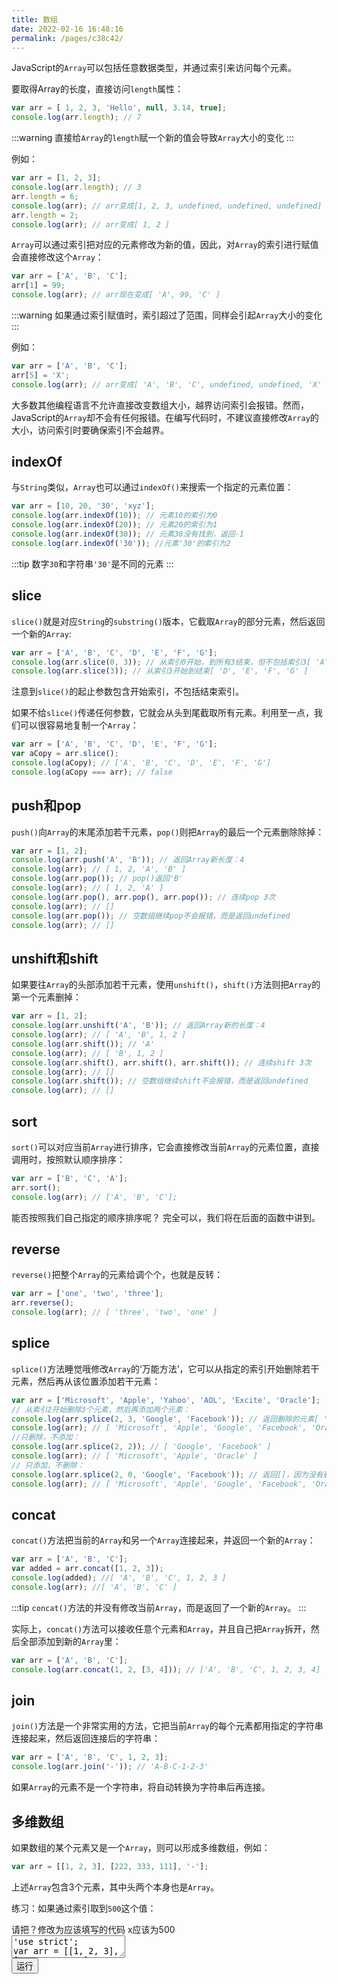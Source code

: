 ```yaml
---
title: 数组
date: 2022-02-16 16:48:16
permalink: /pages/c38c42/
---
```


JavaScript的`Array`可以包括任意数据类型，并通过索引来访问每个元素。

要取得Array的长度，直接访问`length`属性：

```javascript
var arr = [ 1, 2, 3, 'Hello', null, 3.14, true];
console.log(arr.length); // 7
```

:::warning
直接给`Array`的`length`赋一个新的值会导致`Array`大小的变化
:::

例如：

```javascript
var arr = [1, 2, 3];
console.log(arr.length); // 3
arr.length = 6;
console.log(arr); // arr变成[1, 2, 3, undefined, undefined, undefined]
arr.length = 2;
console.log(arr); // arr变成[ 1, 2 ]
```

`Array`可以通过索引把对应的元素修改为新的值，因此，对`Array`的索引进行赋值会直接修改这个`Array`：

```javascript
var arr = ['A', 'B', 'C'];
arr[1] = 99;
console.log(arr); // arr现在变成[ 'A', 99, 'C' ]
```

:::warning
如果通过索引赋值时，索引超过了范围，同样会引起`Array`大小的变化
:::

例如：

```javascript
var arr = ['A', 'B', 'C'];
arr[5] = 'X';
console.log(arr); // arr变成[ 'A', 'B', 'C', undefined, undefined, 'X' ]
```

大多数其他编程语言不允许直接改变数组大小，越界访问索引会报错。然而，JavaScript的`Array`却不会有任何报错。在编写代码时，不建议直接修改`Array`的大小，访问索引时要确保索引不会越界。

## indexOf

与`String`类似，`Array`也可以通过`indexOf()`来搜索一个指定的元素位置：

```javascript
var arr = [10, 20, '30', 'xyz'];
console.log(arr.indexOf(10)); // 元素10的索引为0
console.log(arr.indexOf(20)); // 元素20的索引为1
console.log(arr.indexOf(30)); // 元素30没有找到，返回-1
console.log(arr.indexOf('30')); //元素'30'的索引为2
```
:::tip
数字`30`和字符串`'30'`是不同的元素
:::

## slice

`slice()`就是对应`String`的`substring()`版本，它截取`Array`的部分元素，然后返回一个新的`Array`:

```javascript
var arr = ['A', 'B', 'C', 'D', 'E', 'F', 'G'];
console.log(arr.slice(0, 3)); // 从索引0开始，到所有3结束，但不包括索引3[ 'A', 'B', 'C' ]
console.log(arr.slice(3)); // 从索引3开始到结束[ 'D', 'E', 'F', 'G' ]
```

注意到`slice()`的起止参数包含开始索引，不包括结束索引。

如果不给`slice()`传递任何参数，它就会从头到尾截取所有元素。利用至一点，我们可以很容易地复制一个`Array`：

```javascript
var arr = ['A', 'B', 'C', 'D', 'E', 'F', 'G'];
var aCopy = arr.slice();
console.log(aCopy); // ['A', 'B', 'C', 'D', 'E', 'F', 'G']
console.log(aCopy === arr); // false
```

## push和pop
`push()`向`Array`的末尾添加若干元素，`pop()`则把`Array`的最后一个元素删除除掉：

```javascript
var arr = [1, 2];
console.log(arr.push('A', 'B')); // 返回Array新长度：4
console.log(arr); // [ 1, 2, 'A', 'B' ]
console.log(arr.pop()); // pop()返回'B'
console.log(arr); // [ 1, 2, 'A' ]
console.log(arr.pop(), arr.pop(), arr.pop()); // 连续pop 3次
console.log(arr); // []
console.log(arr.pop()); // 空数组继续pop不会报错，而是返回undefined
console.log(arr); // []
```

## unshift和shift

如果要往`Array`的头部添加若干元素，使用`unshift()`，`shift()`方法则把`Array`的第一个元素删掉：

```javascript
var arr = [1, 2];
console.log(arr.unshift('A', 'B')); // 返回Array新的长度：4
console.log(arr); // [ 'A', 'B', 1, 2 ]
console.log(arr.shift()); // 'A'
console.log(arr); // [ 'B', 1, 2 ]
console.log(arr.shift(), arr.shift(), arr.shift()); // 连续shift 3次
console.log(arr); // []
console.log(arr.shift()); // 空数组继续shift不会报错，而是返回undefined
console.log(arr); // []
```

## sort

`sort()`可以对应当前`Array`进行排序，它会直接修改当前`Array`的元素位置，直接调用时，按照默认顺序排序：

```javascript
var arr = ['B', 'C', 'A'];
arr.sort();
console.log(arr); // ['A', 'B', 'C'];
```

能否按照我们自己指定的顺序排序呢？ 完全可以，我们将在后面的函数中讲到。

## reverse

`reverse()`把整个`Array`的元素给调个个，也就是反转：

```javascript
var arr = ['one', 'two', 'three'];
arr.reverse();
console.log(arr); // [ 'three', 'two', 'one' ]
```

## splice

`splice()`方法睡觉哦修改`Array`的‘万能方法’，它可以从指定的索引开始删除若干元素，然后再从该位置添加若干元素：

```javascript
var arr = ['Microsoft', 'Apple', 'Yahoo', 'AOL', 'Excite', 'Oracle'];
// 从索引2开始删除3个元素，然后再添加两个元素：
console.log(arr.splice(2, 3, 'Google', 'Facebook')); // 返回删除的元素[ 'Yahoo', 'AOL', 'Excite' ]
console.log(arr); // [ 'Microsoft', 'Apple', 'Google', 'Facebook', 'Oracle' ]
//只删除，不添加：
console.log(arr.splice(2, 2)); // [ 'Google', 'Facebook' ]
console.log(arr); // [ 'Microsoft', 'Apple', 'Oracle' ]
// 只添加，不删除：
console.log(arr.splice(2, 0, 'Google', 'Facebook')); // 返回[]，因为没有删除任何元素
console.log(arr); // [ 'Microsoft', 'Apple', 'Google', 'Facebook', 'Oracle' ]
```

## concat

`concat()`方法把当前的`Array`和另一个`Array`连接起来，并返回一个新的`Array`：

```javascript
var arr = ['A', 'B', 'C'];
var added = arr.concat([1, 2, 3]);
console.log(added); //[ 'A', 'B', 'C', 1, 2, 3 ]
console.log(arr); //[ 'A', 'B', 'C' ]
```

:::tip
`concat()`方法的并没有修改当前`Array`，而是返回了一个新的`Array`。
:::

实际上，`concat()`方法可以接收任意个元素和`Array`，并且自己把`Array`拆开，然后全部添加到新的`Array`里：

```javascript
var arr = ['A', 'B', 'C'];
console.log(arr.concat(1, 2, [3, 4])); // ['A', 'B', 'C', 1, 2, 3, 4]
```

## join

`join()`方法是一个非常实用的方法，它把当前`Array`的每个元素都用指定的字符串连接起来，然后返回连接后的字符串：

```javascript
var arr = ['A', 'B', 'C', 1, 2, 3];
console.log(arr.join('-')); // 'A-B-C-1-2-3'
```

如果`Array`的元素不是一个字符串，将自动转换为字符串后再连接。

## 多维数组

如果数组的某个元素又是一个`Array`，则可以形成多维数组，例如：

```javascript
var arr = [[1, 2, 3], [222, 333, 111], '-'];
```

上述`Array`包含3个元素，其中头两个本身也是`Array`。

练习：如果通过索引取到`500`这个值：

<div class="js-demo">
<div class="demo-title">
    <span>请把？修改为应该填写的代码</span>
    <span>x应该为500</span>
</div>
<textarea id="textarea1" class="textarea" maxlength="900">'use strict';
var arr = [[1, 2, 3], [400, 500, 600], '-'];
var x = ？？;
console.log(x); // x应该为500
</textarea>
<br />
<button id="run" onclick="consoleRunCode(1)">运行</button>
<div id="log1"></div>
</div>
<br />